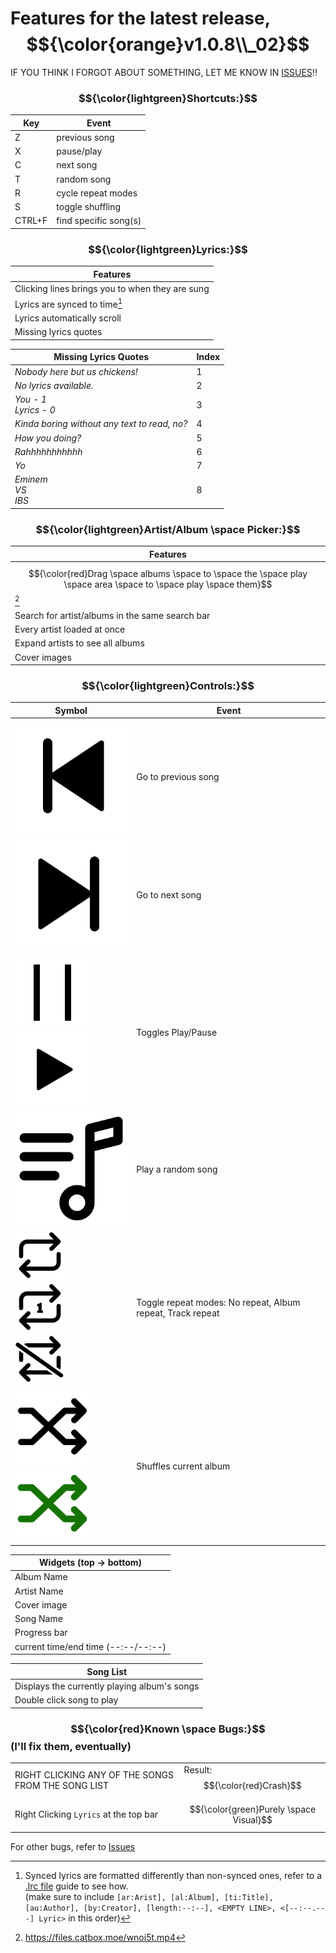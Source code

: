# Features for the latest release, $${\color{orange}v1.0.8\\_02}$$
IF YOU THINK I FORGOT ABOUT SOMETHING, LET ME KNOW IN [ISSUES](https://github.com/FFProjects0/BasicallySpotify/issues)!!

### $${\color{lightgreen}Shortcuts:}$$
| Key | Event |
| - | - |
| Z | previous song |
| X | pause/play |
| C | next song |
| T | random song |
| R | cycle repeat modes |
| S | toggle shuffling |
| CTRL+F | find specific song(s) |

### $${\color{lightgreen}Lyrics:}$$
| Features |
| - |
| Clicking lines brings you to when they are sung |
| Lyrics are synced to time[^1] |
| Lyrics automatically scroll |
| Missing lyrics quotes |

| Missing Lyrics Quotes | Index |
| - | - |
| *Nobody here but us chickens!* | 1 |
| *No lyrics available.* | 2 |
| *You - 1<br>Lyrics - 0* | 3 |
| *Kinda boring without any text to read, no?* | 4 |
| *How you doing?* | 5 |
| *Rahhhhhhhhhhh* | 6 |
| *Yo* | 7 |
| *Eminem<br>VS<br>IBS* | 8 |

### $${\color{lightgreen}Artist/Album \space Picker:}$$
| Features |
| - |
| $${\color{red}Drag \space albums \space to \space the \space play \space area \space to \space play \space them}$$[^2] |
| Search for artist/albums in the same search bar |
| Every artist loaded at once |
| Expand artists to see all albums |
| Cover images |

### $${\color{lightgreen}Controls:}$$
| Symbol | Event |
| - | - |
| <img src="https://github.com/FFProjects0/BasicallySpotify/blob/main/prev.png" width="240"> | Go to previous song |
| <img src="https://github.com/FFProjects0/BasicallySpotify/blob/main/next.png" width="240"> | Go to next song |
| <img src="https://github.com/FFProjects0/BasicallySpotify/blob/main/paws.png" width="120"><br><img src="https://github.com/FFProjects0/BasicallySpotify/blob/main/play.png" width="120"> | Toggles Play/Pause |
| <img src="https://github.com/FFProjects0/BasicallySpotify/blob/main/plit.png" width="240"> | Play a random song |
| <img src="https://github.com/FFProjects0/BasicallySpotify/blob/main/rept.png" width="80"><br><img src="https://github.com/FFProjects0/BasicallySpotify/blob/main/repA.png" width="80"><br><img src="https://github.com/FFProjects0/BasicallySpotify/blob/main/repX.png" width="80"> | Toggle repeat modes: No repeat, Album repeat, Track repeat |
| <img src="https://github.com/FFProjects0/BasicallySpotify/blob/main/shuf.png" width="120"><br><img src="https://github.com/FFProjects0/BasicallySpotify/blob/main/shuf_green.png" width="120"> | Shuffles current album |

| Widgets (top → bottom) |
| - |
| Album Name |
| Artist Name |
| Cover image |
| Song Name |
| Progress bar |
| current time/end time (--:--/--:--) |

| Song List |
| - |
| Displays the currently playing album's songs |
| Double click song to play |

### $${\color{red}Known \space Bugs:}$$ (I'll fix them, eventually)
|||
| - | - |
| RIGHT CLICKING ANY OF THE SONGS FROM THE SONG LIST | Result: $${\color{red}Crash}$$ |
| Right Clicking `Lyrics` at the top bar | $${\color{green}Purely \space Visual}$$ |
For other bugs, refer to [Issues](https://github.com/FFProjects0/BasicallySpotify/issues)

[^1]: Synced lyrics are formatted differently than non-synced ones, refer to a [.lrc file](https://www.wikihow.com/Make-an-*.Lrc-File) guide to see how.<br> (make sure to include `[ar:Arist], [al:Album], [ti:Title], [au:Author], [by:Creator], [length:--:--], <EMPTY LINE>, <[--:--.---] Lyric>` in this order)
[^2]: https://files.catbox.moe/wnoi5t.mp4
